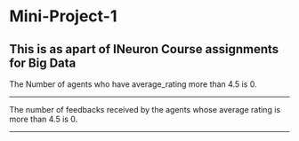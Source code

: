 # Mini-Project-1
This is as apart of INeuron Course assignments for Big Data
---------------------------------------------------------------

The Number of agents who have average_rating more than 4.5 is 0.

--------------------------------------------------------------------

The number of feedbacks received by the agents whose average rating is more than 4.5 is 0.

------------------------------------------------------------------------------------

